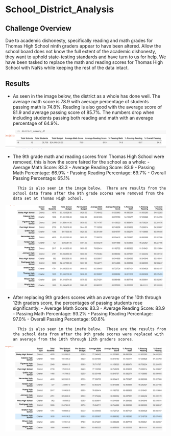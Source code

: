# School_District_Analysis

## Challenge Overview

Due to academic dishonesty, specifically reading and math grades for Thomas High School ninth graders appear to have been altered.  Allow the school board does not know the full extent of the academic dishonesty, they want to uphold state-testing standards and have turn to us for help.  We have been tasked to replace the math and reading scores for Thomas High School with NaNs while keeping the rest of the data intact.


## Results

- As seen in the image below, the district as a whole has done well. The average math score is 78.9 with average percentage of students passing math is 74.8%.  Reading is also good with the average score of 81.9 and average passing score of 85.7%.  The numbers drop when including students passing both reading and math with an average percentage of 64.9%.

![image](https://github.com/snkty8/School_District_Analysis/blob/main/Resources/District%20Summary.png)

- The 9th grade math and reading scores from Thomas High School were removed, this is how the score faired for the school as a whole:
        - Average Math Score: 83.3
        - Average Reading Score: 83.9
        - Passing Math Percentage: 66.9%
        - Passing Reading Percentage: 69.7%
        - Overall Passing Percentage: 65.1%

        This is also seen in the image below.  Thare are results from the school data frame after the 9th grade scores were removed from the data set at Thomas High School.
![image](https://github.com/snkty8/School_District_Analysis/blob/main/Resources/School%20Summary%20Before.png)

- After replacing 9th graders scores with an average of the 10th through 12th graders score, the percentages of passing students rose significantly:
        - Average Math Score: 83.3
        - Average Reading Score: 83.9
        - Passing Math Percentage: 93.2%
        - Passing Reading Percentage: 97.0%
        - Overall Passing Percentage: 90.6%

        This is also seen in the imafe below.  These are the results from the school data from after the 9th grade scores were replaced with an average from the 10th through 12th graders scores.
![image](https://github.com/snkty8/School_District_Analysis/blob/main/Resources/School%20Summary%20After.png)



